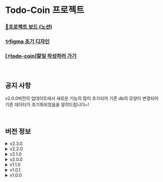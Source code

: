 # Todo-Coin 프로젝트

### [📓프로젝트 보드 (노션)](https://gold-route-090.notion.site/To-do-Coin-b75b3b4bb3de4b16a4341878154c37ae)
### [✨figma 초기 디자인](https://www.figma.com/file/wPBJm0gWJUiY7PQVi2YqiA/To-do-Coin)
### [[⚡todo-coin]할일 작성하러 가기](https://todo-coin.netlify.app/)
<br/>

## 공지 사항
v2.0.0버전의 업데이트에서 새로운 기능의 많이 추가되어 기존 db의 모양이 변경되어 기존 데이터가 초기화되었음을 알려드립니다~!

<br/>

## 버전 정보
<details>
<summary>v2.3.0</summary>
<div markdown="1">

## 기능 추가 ✔
    1. 웹사이트 탭창에서 페이지 제목이 출력됩니다.
 ![image](https://user-images.githubusercontent.com/79118046/172830714-e6e2062d-0fec-4bd3-9c95-8bda8b01ceb8.png)
    
    
## 기능 변경 ♻
    1. 카테고리 기능이 변경됩니다.
      기존 카테고리 입력방식은 수정 시에 활용이 불가하고, 또한 재사용성이 떨어져서 아래와 같이 기능을 수정하였습니다.
    
      * 나의 카테고리 등록 방식 변경
       기존: todo생성 시 입력된 카테고리는 나의 카테고리에 추가 (수정 시에는 불가했음)
       변경: 카테고리 추가하기 메뉴에서 나의 카테고리 추가. (카테고리 추가메뉴는 todo생성&수정 및 마이페이지에 있습니다.)
      
      * 카테고리 입력 방식 변경
       기존: 아무 제약없이 막 등록 가능
       변경: 나의 카테고리에 있는 카테고리만 등록가능
![image](https://user-images.githubusercontent.com/79118046/172832382-7ff0caa3-5e49-4b30-aee3-8c9843ede348.png)

    2. Ui가 개선 되었습니다.
       * todo_page
         todoPage에서 고정부분을 헤더뿐만아니라 추가로 (컨트롤 버튼들 + 하단 footer)까지 고정시키고 
         중간에 todo리스트 부분을 스크롤로 변경하여
         사용의 편의성을 높였습니다.
![image](https://user-images.githubusercontent.com/79118046/172833558-334729a8-b59a-413a-943f-42c75dcb44ed.png)

       * todo_card
         할일에서 상태를 변경하는 부분이 눈에 띄지 않아서 입체감을 추가했습니다.
![image](https://user-images.githubusercontent.com/79118046/172833619-c6a9f54d-b2e3-4714-866e-57a350574436.png)
       
     3. 기본 디폴트 프로필 사진을 변경했습니다.
        조금더 컨셉에 맞는 기본사진으로 변경했습니다.
 ![image](https://user-images.githubusercontent.com/79118046/172833995-3d9371ff-ef5a-48fe-906a-6d0dc4198849.png)
    
     4. 웹사이트 기본 폰트를 주아체로 변경했습니다.
        폰트스타일이 바뀌면서 전체적으로 폰트사이즈도 같이 변경 되었습니다.
   
</div>
</details>

<details>
<summary>v2.2.0</summary>
<div markdown="1">

## 기능 추가 ✔
    1. pwa사이트로 사이트로 진화하였습니다.
      - 다운로드 받아서 바탕화면 & 홈화면에 두고 사용이 가능합니다.
      - 오프라인에서 사용 시 오프라인임을 알려주는 페이지가 출력됩니다.
![image](https://user-images.githubusercontent.com/79118046/172061559-cb9e2e42-bd4e-4728-aa0e-71af5f3bf557.png)

![image](https://user-images.githubusercontent.com/79118046/172061539-86517357-98d3-4490-967f-785c3d4efa8f.png)

![image](https://user-images.githubusercontent.com/79118046/172061621-8a4e288f-0829-476d-942e-0df9de886f35.png)



</div>
</details>

<details>
<summary>v2.1.0</summary>
<div markdown="1">

## 기능 추가 ✔
    1. item의 이름이 축약기능 추가되었습니다.
       item의 이름이 길어지면 아이템들의 모양이 일관되지 않아 깔끔한 디자인이 아니었습니다.
       그래서 item의 이름이 길어지면 축약되고 이름을 다시 클릭해서 전체이름을 볼 수있는 기능을 추가했습니다.
![image](https://user-images.githubusercontent.com/79118046/172043751-c77f6f9c-6894-4358-a6a8-9c00b11f32fa.png)

## 기능 변경 ♻
    1. 아이템 구매기능이 변경되었습니다.
       아이템 구매 시
       기존: 해당 아이템 자동 삭제.
       변경: 해당 아이템 유지. (삭제는 수동으로 지원됨)
    
    2. 모바일 화면에 잘 맞게 나오도록 ui를 최적화 하였습니다.
    
    3. 로그아웃 버튼의 기능이 변경되었습니다.
       기존: 클릭 시 바로 로그아웃.
       변경: 재확인 후 로그아웃.
 ![image](https://user-images.githubusercontent.com/79118046/172043936-7fac8a2b-a3d2-4af1-b006-34cd7dd1838d.png)
    
    4. 닉네임부분의 ui가 변경되었습니다.
       - 닉네임 변경 버튼이 클릭 전후로 다른 색을 갖게 변경되었습니다.
         기존: 동일색
         변경: 초록색
       - 닉네임 input에 placeholder를 추가하였습니다.

## 발견된 버그 🔍🐞
~~1.휴대폰에서 구글 로그인 시 불가능, 웹사이트에서만 접속 가능 버그.~~
```
앱이 Google보안 브라우저정책을 준수하지 않았다고 오류가 나옵니다~!
해결방법을 찾아봐야겠습니다.
일단 휴대폰에서도 웹사이트로 접속하는 방법이면 사용 가능합니다.
------------------------------------------------------------------------------------------------
해결: 휴대폰에서 로그인이 안 되는 게 아니라 chrome이 아닌 브라우저 즉 카카오 인앱에서 접속 시 구글 로그인이 불가한 것을 알아냈다.
그래서 문자로 보내면거나 해당 주소를 복사해서 chrome에서 실행하면 잘된다.
```
[참고사이트](https://mingeesuh.tistory.com/entry/%EC%9D%B8%EC%95%B1-%EB%B8%8C%EB%9D%BC%EC%9A%B0%EC%A0%80-%EB%A1%9C%EA%B7%B8%EC%9D%B8-%EC%98%A4%EB%A5%98-403-%EC%98%A4%EB%A5%98-disalloweduseragent)

</div>
</details>

<details>
<summary>v2.0.0</summary>
<div markdown="1">

## 기능 추가 ✔
    1. 마이페이지가 오픈되었습니다.
       * 새로운 기능
        - 닉네임과 프로필사진을 저장 할 수 있게 되었습니다.
        - 누적 정보(todo, coin, item)가 추가되었습니다.
        - 하단 세션(나의 카테고리, 나의 아이템)들에 toggle기능이 추가되었습니다.
![image](https://user-images.githubusercontent.com/79118046/172022488-0170b01a-0028-4f27-b0ba-26ef8b342ece.png)
![image](https://user-images.githubusercontent.com/79118046/172022618-2cb5fbac-0267-44b6-8ec1-3a0c1b236767.png)
    
       * 나의 카테고리
        - 나의 카테고리리에 삭제기능이 추가되었습니다.
![image](https://user-images.githubusercontent.com/79118046/172022615-2418b452-2d5e-446c-9520-6229b5fdb64b.png)


## 기능 변경 ♻
    1. 마이페이지의 로그아웃 버튼 변경.
       로그아웃 버튼이 아이콘으로 변경되었으며 아이콘tooltip과 흔들리는 시각효과를 추가하였습니다.
![image](https://user-images.githubusercontent.com/79118046/172022586-9d80032b-5679-4fa0-b10e-9922a7852f69.png)

## 발견된 버그 🔍🐞
    1.  todoPage에서의 header에서만 기본 프로필 사진을 가져오지 못하는 버그.
        사용자가 처음 계정 생성 시 기본프로필 사진인 피카츄가 출력됩니다. 다른 페이지에서의 header에서는 피카츄가 잘 등장하지만
![image](https://user-images.githubusercontent.com/79118046/172022987-26a3216a-82f3-4126-9a1b-983ee4a4c508.png)  
   
        todoPage에서의 header에서는 이상하게 피카츄가 등자하지 않습니다.
        현재 발견된 원인은 header에서 asset폴더 앞에 '/'를 붙여야 되는 경우도 있고 아닌 경우가도 있어서 불규칙적인것으로 확인됐습니다.
        그러나 '/'가 왜 다르게 적용되는 지에 대해에서는 해결점을 찾지 못해 추후에 해결하고자 합니다.
        기본프로필 왜에 새로등록한 사진은 잘 나옵니다~!
 ![image](https://user-images.githubusercontent.com/79118046/172022991-b51f56e8-8bbf-4a58-8c01-a526547b9c33.png)


</div>
</details>

<details>
<summary>v1.1.0</summary>
<div markdown="1">

## 기능 추가 ✔
    1. 헤더메뉴에 tooltip이 추가되었습니다.
       이제 보다 가시적으로 어떤 메뉴인지 알 수 있게 되었습니다.
![image](https://user-images.githubusercontent.com/79118046/171870090-085da9bb-e242-4e22-aa4e-9cab7abd761c.png)

    2. 아이템 기능이 추가되었습니다.
       * 상점
        - 아이템 생성: lv과 구매비용, 이미지 or 아이콘을 저장 할 수 있습니다.
        - 아이템 수정 & 삭제: 이미 생성된 아이템을 수정 및 삭제가 가능합니다. 구매하기 옆에 버튼을 눌러서 실행합니다.
        - 구매하기: 아이템의 조건이 맞으면 구매가 가능합니다. 구매한 상품은 마이페이지로 이동됩니다.
       * 마이페이지
        - 아이템 사용: 아이템 사용 시 해당 아이템은 삭제됩니다.
![image](https://user-images.githubusercontent.com/79118046/171870573-73c3f069-0b50-4208-8e9b-4ccd9a88a6d1.png)


## 기능 변경 ♻
    1. 마이페이지 위치 조정
       마이페이지 작업전까지 임시적으로 로그아웃 버튼을 최상단으로 이동 시켰습니다.
![image](https://user-images.githubusercontent.com/79118046/171870698-c7ce27b8-d33f-4d5a-9c7c-39b3ed65769f.png)

</div>
</details>

<details>
<summary>v1.0.1</summary>
<div markdown="1">
  
## 기능 변경 ♻
    1. 로그아웃 시 로직 변경.
       기존: 바로 로그인페이지로 감 (오류 발생 및 환경에 따라 로그아웃 불가).
       수정: 유저 정보 없음 모달이 나타남.
    2. non_existent_user 컴포넌트 변경 (유저 정보 없으면 나오는 모달 창).
       추가: 5초 뒤에 로그인 페이지로 이동함.
 
## 버그 수정 🐞
    1. 다른 유저가 로그인 하거나, todo생성 시 자신 외의 다른 유저들의 데이터가 전부 삭제되는 버그 수정.
       
  
</div>
</details>

<details>
<summary>v1.0.0</summary>
<div markdown="1">
  
    최초 배포
</div>
</details>




